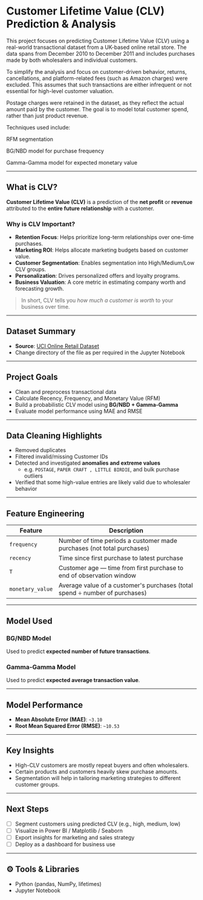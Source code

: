 #  Customer Lifetime Value (CLV) Prediction & Analysis

This project focuses on predicting Customer Lifetime Value (CLV) using a real-world transactional dataset from a UK-based online retail store. The data spans from December 2010 to December 2011 and includes purchases made by both wholesalers and individual customers.

To simplify the analysis and focus on customer-driven behavior, returns, cancellations, and platform-related fees (such as Amazon charges) were excluded. This assumes that such transactions are either infrequent or not essential for high-level customer valuation.

Postage charges were retained in the dataset, as they reflect the actual amount paid by the customer. The goal is to model total customer spend, rather than just product revenue.

Techniques used include:

RFM segmentation

BG/NBD model for purchase frequency

Gamma-Gamma model for expected monetary value

---

##  What is CLV?

**Customer Lifetime Value (CLV)** is a prediction of the **net profit** or **revenue** attributed to the **entire future relationship** with a customer.

###  Why is CLV Important?

- **Retention Focus**: Helps prioritize long-term relationships over one-time purchases.
- **Marketing ROI**: Helps allocate marketing budgets based on customer value.
- **Customer Segmentation**: Enables segmentation into High/Medium/Low CLV groups.
- **Personalization**: Drives personalized offers and loyalty programs.
- **Business Valuation**: A core metric in estimating company worth and forecasting growth.

> In short, CLV tells you *how much a customer is worth* to your business over time.

---

##  Dataset Summary

- **Source**: [UCI Online Retail Dataset](https://archive.ics.uci.edu/dataset/352/online+retail)
- Change directory of the file as per required in the Jupyter Notebook
---

##  Project Goals

- Clean and preprocess transactional data
- Calculate Recency, Frequency, and Monetary Value (RFM)
- Build a probabilistic CLV model using **BG/NBD + Gamma-Gamma**
- Evaluate model performance using MAE and RMSE

---

##  Data Cleaning Highlights

- Removed duplicates
- Filtered invalid/missing Customer IDs
- Detected and investigated **anomalies and extreme values**
  - e.g. `POSTAGE`, `PAPER CRAFT , LITTLE BIRDIE`, and bulk purchase outliers
- Verified that some high-value entries are likely valid due to wholesaler behavior

---

##  Feature Engineering

| Feature         | Description                                                                 |
|-----------------|-----------------------------------------------------------------------------|
| `frequency`     | Number of time periods a customer made purchases (not total purchases)     |
| `recency`       | Time since first purchase to latest purchase                                |
| `T`             | Customer age — time from first purchase to end of observation window        |
| `monetary_value`| Average value of a customer's purchases (total spend ÷ number of purchases) |

---

##  Model Used

###  BG/NBD Model
Used to predict **expected number of future transactions**.

###  Gamma-Gamma Model
Used to predict **expected average transaction value**.

---

##  Model Performance

- **Mean Absolute Error (MAE)**: `~3.10`
- **Root Mean Squared Error (RMSE)**: `~10.53`

---

##  Key Insights

- High-CLV customers are mostly repeat buyers and often wholesalers.
- Certain products and customers heavily skew purchase amounts.
- Segmentation will help in tailoring marketing strategies to different customer groups.

---

##  Next Steps

- [ ] Segment customers using predicted CLV (e.g., high, medium, low)
- [ ] Visualize in Power BI / Matplotlib / Seaborn
- [ ] Export insights for marketing and sales strategy
- [ ] Deploy as a dashboard for business use

---

## ⚙ Tools & Libraries

- Python (pandas, NumPy, lifetimes)
- Jupyter Notebook



